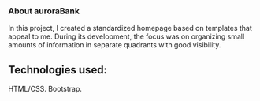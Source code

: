 ### About auroraBank

In this project, I created a standardized homepage based on templates that appeal to me. During its development, the focus was on organizing small amounts of information in separate quadrants with good visibility.

## Technologies used:
HTML/CSS.
Bootstrap.
